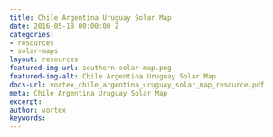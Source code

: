 ```yaml
---
title: Chile Argentina Uruguay Solar Map
date: 2016-05-18 00:00:00 Z
categories:
- resources
- solar-maps
layout: resources
featured-img-url: southern-solar-map.png
featured-img-alt: Chile Argentina Uruguay Solar Map
docs-url: vortex_chile_argentina_uruguay_solar_map_resource.pdf
meta: Chile Argentina Uruguay Solar Map
excerpt: 
author: vortex
keywords: 
---
```


